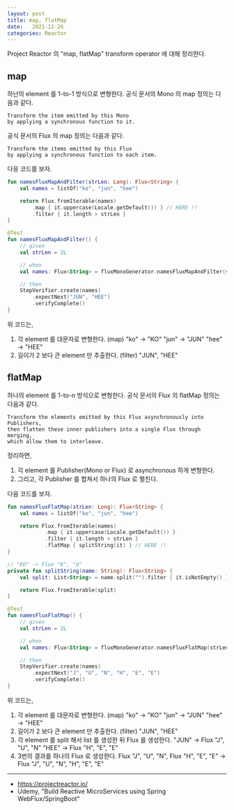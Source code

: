 ```yaml
---
layout: post 
title: map, flatMap
date:   2021-12-26
categories: Reactor
---
```


Project Reactor 의 "map, flatMap" transform operator 에 대해 정리한다.

## map

하난의 element 를 1-to-1 방식으로 변형한다.
공식 문서의 Mono 의 map 정의는 다음과 같다.

```
Transform the item emitted by this Mono 
by applying a synchronous function to it.
```

공식 문서의 Flux 의 map 정의는 다음과 같다.

```
Transform the items emitted by this Flux 
by applying a synchronous function to each item.
```

다응 코드를 보자.

```kotlin
fun namesFluxMapAndFilter(strLen: Long): Flux<String> {
    val names = listOf("ko", "jun", "hee")

    return Flux.fromIterable(names)
        .map { it.uppercase(Locale.getDefault()) } // HERE !!
        .filter { it.length > strLen }
}

@Test
fun namesFluxMapAndFilter() {
    // given
    val strLen = 2L

    // when
    val names: Flux<String> = fluxMonoGenerator.namesFluxMapAndFilter(strLen)

    // then
    StepVerifier.create(names)
        .expectNext("JUN", "HEE")
        .verifyComplete()
}
```

위 코드는,

1. 각 element 를 대문자로 변형한다. (map)
   "ko" -> "KO"
   "jun" -> "JUN"
   "hee" -> "HEE"
2. 길이가 2 보다 큰 element 만 추출한다. (filter)
   "JUN", "HEE"

## flatMap

하나의 element 를 1-to-n 방식으로 변형한다.
공식 문서의 Flux 의 flatMap 정의는 다음과 같다.

```
Transform the elements emitted by this Flux asynchronously into Publishers, 
then flatten these inner publishers into a single Flux through merging, 
which allow them to interleave.
```

정리하면,
1. 각 element 를 Publisher(Mono or Flux) 로 asynchronous 하게 변형한다.
2. 그리고, 각 Publisher 를 합쳐서 하나의 Flux 로 펼친다.

다음 코드를 보자.

```kotlin
fun namesFluxFlatMap(strLen: Long): Flux<String> {
    val names = listOf("ko", "jun", "hee")

    return Flux.fromIterable(names)
            .map { it.uppercase(Locale.getDefault()) }
            .filter { it.length > strLen }
            .flatMap { splitString(it) } // HERE !!
}

// "KO" -> Flux "K", "O"
private fun splitString(name: String): Flux<String> {
    val split: List<String> = name.split("").filter { it.isNotEmpty() }

    return Flux.fromIterable(split)
}

@Test
fun namesFluxFlatMap() {
    // given
    val strLen = 2L

    // when
    val names: Flux<String> = fluxMonoGenerator.namesFluxFlatMap(strLen)

    // then
    StepVerifier.create(names)
        .expectNext("J", "U", "N", "H", "E", "E")
        .verifyComplete()
}
```

위 코드는,

1. 각 element 를 대문자로 변형한다. (map)
   "ko" -> "KO"
   "jun" -> "JUN"
   "hee" -> "HEE"
2. 길이가 2 보다 큰 element 만 추출한다. (filter)
   "JUN", "HEE"
3. 각 element 를 split 해서 list 를 생성한 뒤 Flux 를 생성한다.
   "JUN" -> Flux "J", "U", "N"
   "HEE" -> Flux "H", "E", "E"
4. 3번의 결과를 하나의 Flux 로 생성한다.
   Flux "J", "U", "N", Flux "H", "E", "E" -> Flux "J", "U", "N", "H", "E", "E"

---
- https://projectreactor.io/
- Udemy, "Build Reactive MicroServices using Spring WebFlux/SpringBoot"
